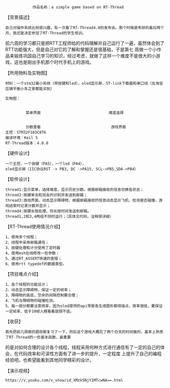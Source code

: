 				作品名称：a simple game based on RT-Thread

【背景描述】
    
    自己对操作系统比较感兴趣，有一次看了RT-Thread4.0的发布会。那个时候是考研的最后两个月，我还是决定参加了RT-Thread的学生培训。
前六周的学习都只是把RTT工程师给的代码理解并自己运行了一遍，虽然体会到了RTT功能强大，但是自己对它的了解和掌握还是很基础，于是第七
周做一个小作品来锻炼巩固自己学习的知识，经过考虑，就做了这样一个难度不是很大的小游戏，这也是刚出手机那个时代手机上的游戏。

【所用物料及实物图】
    
    材料：一个stm32最小系统（带按键和led），oled显示屏，ST-link下载器和串口线（在淘宝店铺平衡小车之家都能买到）
    
    实物图：
 
			 
			 菜单界面							   难度选择
 
			 
			 分数查看								游戏界面
    主控：STM32F103C8T6		
    编译环境：Keil 5		
    RT-Thread版本：4.0.0

【硬件设计】
   
    一个主控，一个按键（PA5），一个led（PA4），
    oled显示屏（IIC协议RST -> PB3, DC ->PA15, SCL->PB5,SDA->PB4）

【软件设计】
    
    thread1:显示菜单，选择难度，显示历史分数。根据邮箱接收的信息切换各状态；
    thread2:按键单击和双击的识别并发送到邮箱；
    thread3:游戏界面，动态显示障碍物，根据邮箱接收的信息动态显示飞机，检测是否碰撞，游戏结束时记录分数并显示；
    thread4:按键长按处理，将长按时间发送到邮箱。
    thread1,2和3,4两组不同时运行；（具体见代码，注释很详细）
    
【RT-Thread使用情况介绍】
    
    1、使用多个线程；
    2、线程中采用邮箱通信；
    3、按键处理和计分使用了定时器
    4、使用msh在线修改一些参数；
    5、通过RT_ASSERT快速的查错；
    6、使用rtt typedef的数据类型。
    
【项目难点介绍】
    
    1、各个线程的功能设计；
    2、动态显示障碍物，保证一定的帧率；
    3、障碍物的高低，空余的间隔控制要合理；
    4、飞机与障碍物的碰撞检测。
    5、每一部分都要注意效率，因为oled提供的api导致各生成图形都得描点，效率很低，要保证一定帧率，低于10帧人眼看着就很不适。
    
【收获】
    
    首先把前几周做的题目都复习了一下，然后这个游戏大概花了两个白天的时间做的，基本上熟悉了RT-Thread的一些基本函数，最重要
的是对如何合理的设计各个线程，线程采用何种方式进行通信有了一定的自己的体会，在代码效率和可读性方面有了进一步的提升，一定程度
上提升了自己的编程经验吧。也希望能看到其他同学精彩的设计。
    
【演示视频】
    
    https://v.youku.com/v_show/id_XMzk5NjY1MTcwNA==.html
